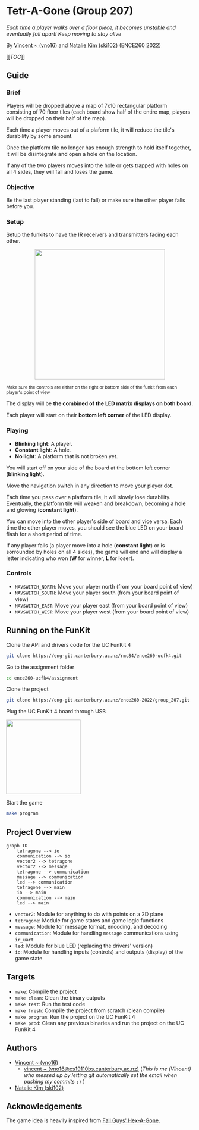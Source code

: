 # Tetr-A-Gone (Group 207)

*Each time a player walks over a floor piece, it becomes unstable and eventually fall apart! Keep moving to stay alive*

By [Vincent ~ (vno16)](vno16@uclive.ac.nz) and [Natalie Kim (ski102)](ski102@uclive.ac.nz) (ENCE260 2022)


[[_TOC_]]

## Guide

### Brief

Players will be dropped above a map of 7x10 rectangular platform consisting of 70 floor tiles (each board show half of the entire map, players will be dropped on their half of the map). 

Each time a player moves out of a plaform tile, it will reduce the tile's durability by some amount.

Once the platform tile no longer has enough strength to hold itself together, it will be disintegrate and open a hole on the location.

If any of the two players moves into the hole or gets trapped with holes on all 4 sides, they will fall and loses the game. 

### Objective

Be the last player standing (last to fall) or make sure the other player falls before you.

### Setup 

Setup the funkits to have the IR receivers and transmitters facing each other.


<p align="center">
<img width="350" src="https://vincent-shared-files.netlify.app/images/funkits.jpg">
</p>

<small>Make sure the controls are either on the right or bottom side of the funkit from each player's point of view</small>

The display will be **the combined of the LED matrix displays on both board**.

Each player will start on their **bottom left corner**  of the LED display.


### Playing

- **Blinking light**: A player.
- **Constant light**: A hole.
- **No light**: A platform that is not broken yet.

You will start off on your side of the board at the bottom left corner (**blinking light**).

Move the navigation switch in any direction to move your player dot.

Each time you pass over a platform tile, it will slowly lose durability. Eventually, the platform tile will weaken and breakdown, becoming a hole and glowing (**constant light**).

You can move into the other player's side of board and vice versa. Each time the other player moves, you should see the blue LED on your board flash for a short period of time.

If any player falls (a player move into a hole (**constant light**) or is sorrounded by holes on all 4 sides), the game will end and will display a letter indicating who won (**W** for winner, **L** for loser). 

### Controls

- `NAVSWITCH_NORTH`: Move your player north (from your board point of view)
- `NAVSWITCH_SOUTH`: Move your player south (from your board point of view)
- `NAVSWITCH_EAST`: Move your player east (from your board point of view)
- `NAVSWITCH_WEST`: Move your player west (from your board point of view)

## Running on the FunKit

Clone the API and drivers code for the UC FunKit 4

```bash
git clone https://eng-git.canterbury.ac.nz/rmc84/ence260-ucfk4.git
```

Go to the assignment folder

```bash
cd ence260-ucfk4/assignment
```

Clone the project

```bash
git clone https://eng-git.canterbury.ac.nz/ence260-2022/group_207.git
```

Plug the UC FunKit 4 board through USB

<img width="200" src="https://support.usa.canon.com/library/attachments/ServiceWareImages/LDImages/SolutionAnswer/iP90/USBToPC.gif">

Start the game

```bash
make program
```

## Project Overview

```mermaid
graph TD
    tetragone --> io
    communication --> io
    vector2 --> tetragone
    vector2 --> message
    tetragone --> communication
    message --> communication
    led --> communication
    tetragone --> main
    io --> main
    communication --> main
    led --> main
```

- `vector2`: Module for anything to do with points on a 2D plane
- `tetragone`: Module for game states and game logic functions
- `message`: Module for message format, encoding, and decoding
- `communication`: Module for handling `message` communications using `ir_uart`
- `led`: Module for blue LED (replacing the drivers' version)
- `io`: Module for handling inputs (controls) and outputs (display) of the game state

## Targets

- `make`: Compile the project
- `make clean`: Clean the binary outputs
- `make test`: Run the test code
- `make fresh`: Compile the project from scratch (clean compile)
- `make program`: Run the project on the UC FunKit 4
- `make prod`: Clean any previous binaries and run the project on the UC FunKit 4

## Authors

- [Vincent ~ (vno16)](vno16@uclive.ac.nz) 
    - [vincent ~ (vno16@cs19110bs.canterbury.ac.nz)](vno16@cs19110bs.canterbury.ac.nz) (*This is me (Vincent) who messed up by letting git automatically set the email when pushing my commits* `:)` )
- [Natalie Kim (ski102)](ski102@uclive.ac.nz)

## Acknowledgements

The game idea is heavily inspired from [Fall Guys' Hex-A-Gone](https://fallguysultimateknockout.fandom.com/wiki/Hex-A-Gone).
